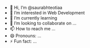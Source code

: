 - 👋 Hi, I’m @saurabhteotiaa
- 👀 I’m interested in Web Development
- 🌱 I’m currently learning 
- 💞️ I’m looking to collaborate on ...
- 📫 How to reach me ...
- 😄 Pronouns: ...
- ⚡ Fun fact: ...

<!---
saurabhteotiaa/saurabhteotiaa is a ✨ special ✨ repository because its `README.md` (this file) appears on your GitHub profile.
You can click the Preview link to take a look at your changes.
--->
